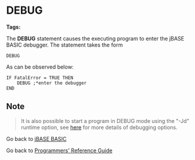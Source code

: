 # DEBUG

<PageHeader />

**Tags:**
<badge text='jbase debugger' vertical='middle' />

The **DEBUG** statement causes the executing program to enter the jBASE BASIC debugger. The statement takes the form

```
DEBUG
```

As can be observed below:

```
IF FatalError = TRUE THEN
    DEBUG ;*enter the debugger
END
```

## Note  

> It is also possible to start a program in DEBUG mode using the "-Jd" runtime option, see [here](./../../debugger/invoking-the-jbc-debugger/README.md) for more details of debugging options.

Go back to [jBASE BASIC](./../README.md)

Go back to [Programmers' Reference Guide](./../../reference-guides/jbc/README.md)

<PageFooter />
